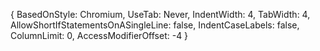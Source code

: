 { BasedOnStyle: Chromium, UseTab: Never, IndentWidth: 4, TabWidth: 4, AllowShortIfStatementsOnASingleLine: false, IndentCaseLabels: false, ColumnLimit: 0, AccessModifierOffset: -4 }
